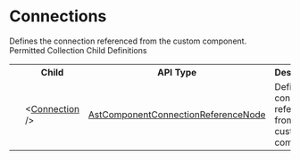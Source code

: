 # Connections

<div class="LanguageSummary"><div class ="SummaryItem">Defines the connection referenced from the custom component.</div></div><div class="SchemaBindingGroup"><div class="SchemaBindingGroupHeader">Permitted Collection Child Definitions</div><table id="SchemaBindingList" class="SchemaBindingList"><tbody><tr><th class="SchemaBindingIconColumnHeader">&nbsp;</th><th class="SchemaBindingNameColumnHeader">Child</th><th class="SchemaBindingTypeColumnHeader">API Type</th><th class="SchemaBindingSummaryColumnHeader">Description</th></tr><tr class="cd0"><td class="SchemaBindingIcon"><div class="NotRequired" /></td><td class="SchemaBindingName"><span class="punc">&lt;</span><a href=../api-reference/Varigence.Languages.Biml.Transformation.AstComponentConnectionReferenceNode.html">Connection</a><span class="punc"> /&gt;</span></td><td class="SchemaBindingType"><a href="Varigence.Languages.Biml.Transformation.AstComponentConnectionReferenceNode.html">AstComponentConnectionReferenceNode</a></td><td class="SchemaBindingSummary">Defines the connection referenced from the custom component.</td></tr></tbody></table></div>